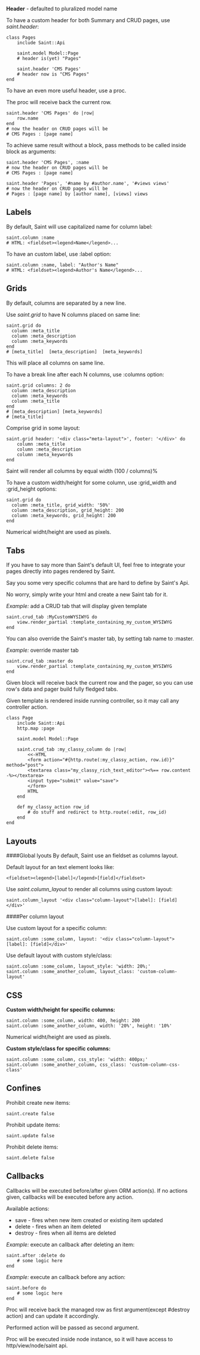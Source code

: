 
**Header** - defaulted to pluralized model name

To have a custom header for both Summary and CRUD pages, use *saint.header*:

    class Pages
        include Saint::Api

        saint.model Model::Page
        # header is(yet) "Pages"

        saint.header 'CMS Pages'
        # header now is "CMS Pages"
    end

To have an even more useful header, use a proc.

The proc will receive back the current row.

    saint.header 'CMS Pages' do |row|
        row.name
    end
    # now the header on CRUD pages will be
    # CMS Pages : [page name]

To achieve same result without a block, pass methods to be called inside block as arguments:

    saint.header 'CMS Pages', :name
    # now the header on CRUD pages will be
    # CMS Pages : [page name]
    
    saint.header 'Pages', '#name by #author.name', '#views views'
    # now the header on CRUD pages will be
    # Pages : [page name] by [author name], [views] views


Labels
---

By default, Saint will use capitalized name for column label:

    saint.column :name
    # HTML: <fieldset><legend>Name</legend>...

To have an custom label, use :label option:

    saint.column :name, label: "Author's Name"
    # HTML: <fieldset><legend>Author's Name</legend>...


Grids
---

By default, columns are separated by a new line.

Use *saint.grid* to have N columns placed on same line:

    saint.grid do
      column :meta_title
      column :meta_description
      column :meta_keywords
    end
    # [meta_title]  [meta_description]  [meta_keywords]

This will place all columns on same line.

To have a break line after each N columns, use :columns option:

    saint.grid columns: 2 do
      column :meta_description
      column :meta_keywords
      column :meta_title
    end
    # [meta_description] [meta_keywords]
    # [meta_title]

Comprise grid in some layout:

    saint.grid header: '<div class="meta-layout">', footer: '</div>' do
        column :meta_title
        column :meta_description
        column :meta_keywords
    end

Saint will render all columns by equal width (100 / columns)%

To have a custom width/height for some column, use :grid_width and :grid_height options:

    saint.grid do
      column :meta_title, grid_width: '50%'
      column :meta_description, grid_height: 200
      column :meta_keywords, grid_height: 200
    end

Numerical widht/height are used as pixels.

Tabs
---

If you have to say more than Saint's default UI,
feel free to integrate your pages directly into pages rendered by Saint.

Say you some very specific columns that are hard to define by Saint's Api.

No worry, simply write your html and create a new Saint tab for it.

*Example:* add a CRUD tab that will display given template

    saint.crud_tab :MyCustomWYSIWYG do
        view.render_partial :template_containing_my_custom_WYSIWYG
    end

You can also override the Saint's master tab, by setting tab name to :master.

*Example:* override master tab

    saint.crud_tab :master do
        view.render_partial :template_containing_my_custom_WYSIWYG
    end

Given block will receive back the current row and the pager,
so you can use row's data and pager build fully fledged tabs.

Given template is rendered inside running controller,
so it may call any controller action.

    class Page
        include Saint::Api
        http.map :page
        
        saint.model Model::Page

        saint.crud_tab :my_classy_column do |row|
            <<-HTML
            <form action="#{http.route(:my_classy_action, row.id)}" method="post">
            <textarea class="my_classy_rich_text_editor"><%== row.content -%></textarea>
            <input type="submit" value="save">
            </form>
            HTML
        end

        def my_classy_action row_id
            # do stuff and redirect to http.route(:edit, row_id)
        end
    end


Layouts
---

####Global lyouts
By default, Saint use an fieldset as columns layout.

Default layout for an text element looks like:

    <fieldset><legend>[label]</legend>[field]</fieldset>

Use *saint.column_layout* to render all columns using custom layout:

    saint.column_layout '<div class="column-layout">[label]: [field]</div>'

####Per column layout

Use custom layout for a specific column:

    saint.column :some_column, layout: '<div class="column-layout">[label]: [field]</div>'

Use default layout with custom style/class:

    saint.column :some_column, layout_style: 'width: 20%;'
    saint.column :some_another_column, layout_class: 'custom-column-layout'

CSS
---

**Custom width/height for specific columns:**

    saint.column :some_column, width: 400, height: 200
    saint.column :some_another_column, width: '20%', height: '10%'

Numerical widht/height are used as pixels.

**Custom style/class for specific columns:**

    saint.column :some_column, css_style: 'width: 400px;'
    saint.column :some_another_column, css_class: 'custom-column-css-class'

Confines
---

Prohibit create new items:

    saint.create false

Prohibit update items:

    saint.update false

Prohibit delete items:

    saint.delete false

Callbacks
---

Callbacks will be executed before/after given ORM action(s).
If no actions given, callbacks will be executed before any action.

Available actions:

*  save - fires when new item created or existing item updated
*  delete - fires when an item deleted
*  destroy - fires when all items are deleted

*Example:* execute an callback after deleting an item:

    saint.after :delete do
        # some logic here
    end

*Example:* execute an callback before any action:

    saint.before do
        # some logic here
    end

Proc will receive back the managed row as first argument(except #destroy action)
and can update it accordingly.

Performed action will be passed as second argument.

Proc will be executed inside node instance,
so it will have access to http/view/node/saint api.


